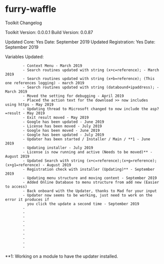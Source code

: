 # furry-waffle
Toolkit Changelog

Toolkit Version: 0.0.0.1
Build Version: 0.0.87

Updated Core: Yes
Date: September 2019
Updated Registration: Yes
Date: September 2019

Variables Updated:

			- Context Menu - March 2019
			- Search routines updated with string (x+c=reference); - March 2019
			- Search routines updated with string (x+b=reference); (This one references logging) - march 2019
			- Search routines updated with string (databound+ipaddress); - March 2019
			- Moved the setting for debugging - April 2019
			- Placed the action text for the download >> now includes using https - May 2019
			- Updating thread to Microsoft changed to now include the asp?=result - May 2019
			- Exit result moved - May 2019
			- Google has been updated - June 2019
			- License has been moved - July 2019
			- Google has been moved - June 2019
			- Google has been updated - July 2019
			- Updater has been started / Installer / Main / **1 - June 2019
			- Updating installer - July 2019
			- License is now running and active (Needs to be moved)** - August 2019
			- Updated Search with string (x+c=reference);(x+g=reference);(x+g1=reference) - August 2019
			- Registration check with installer (Updating)** - September 2019
			- Updating menu structure and moving content - September 2019
			- Added Online Database to menu structure from add new (Easier to access)
			- Back onboard with the Updater, thanks to Mad for your input
			- Updater now seems to be working, just need to work on the error it produces if 
			  you click the update a second time - September 2019
			- 
			- 
			- 
			- 
			- 
			- 
			- 
			- 
			- 
			- 








**1: Working on a module to have the updater installed.
